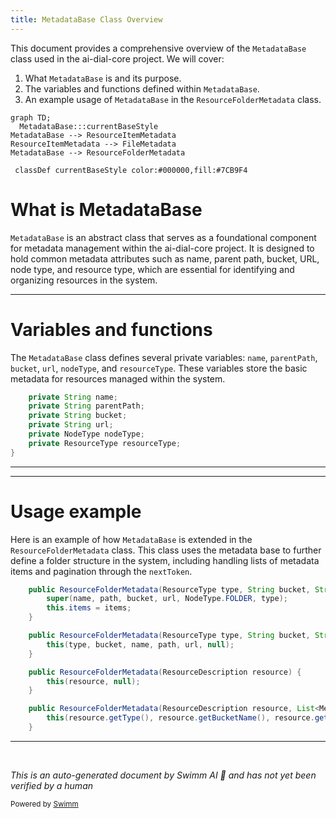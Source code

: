 ```yaml
---
title: MetadataBase Class Overview
---
```

This document provides a comprehensive overview of the `MetadataBase` class used in the ai-dial-core project. We will cover:

1. What `MetadataBase` is and its purpose.
2. The variables and functions defined within `MetadataBase`.
3. An example usage of `MetadataBase` in the `ResourceFolderMetadata` class.

```mermaid
graph TD;
  MetadataBase:::currentBaseStyle
MetadataBase --> ResourceItemMetadata
ResourceItemMetadata --> FileMetadata
MetadataBase --> ResourceFolderMetadata

 classDef currentBaseStyle color:#000000,fill:#7CB9F4
```

# What is MetadataBase

`MetadataBase` is an abstract class that serves as a foundational component for metadata management within the ai-dial-core project. It is designed to hold common metadata attributes such as name, parent path, bucket, URL, node type, and resource type, which are essential for identifying and organizing resources in the system.

<SwmSnippet path="/src/main/java/com/epam/aidial/core/data/MetadataBase.java" line="11">

---

# Variables and functions

The `MetadataBase` class defines several private variables: `name`, `parentPath`, `bucket`, `url`, `nodeType`, and `resourceType`. These variables store the basic metadata for resources managed within the system.

```java
    private String name;
    private String parentPath;
    private String bucket;
    private String url;
    private NodeType nodeType;
    private ResourceType resourceType;
}
```

---

</SwmSnippet>

<SwmSnippet path="/src/main/java/com/epam/aidial/core/data/ResourceFolderMetadata.java" line="22">

---

# Usage example

Here is an example of how `MetadataBase` is extended in the `ResourceFolderMetadata` class. This class uses the metadata base to further define a folder structure in the system, including handling lists of metadata items and pagination through the `nextToken`.

```java
    public ResourceFolderMetadata(ResourceType type, String bucket, String name, String path, String url, List<MetadataBase> items) {
        super(name, path, bucket, url, NodeType.FOLDER, type);
        this.items = items;
    }

    public ResourceFolderMetadata(ResourceType type, String bucket, String name, String path, String url) {
        this(type, bucket, name, path, url, null);
    }

    public ResourceFolderMetadata(ResourceDescription resource) {
        this(resource, null);
    }

    public ResourceFolderMetadata(ResourceDescription resource, List<MetadataBase> items) {
        this(resource.getType(), resource.getBucketName(), resource.getName(), resource.getParentPath(), resource.getUrl(), items);
    }
```

---

</SwmSnippet>

&nbsp;

*This is an auto-generated document by Swimm AI 🌊 and has not yet been verified by a human*

<SwmMeta version="3.0.0" repo-id="Z2l0aHViJTNBJTNBYWktZGlhbC1jb3JlJTNBJTNBc3dpbW1pbw==" repo-name="ai-dial-core"><sup>Powered by [Swimm](/)</sup></SwmMeta>
